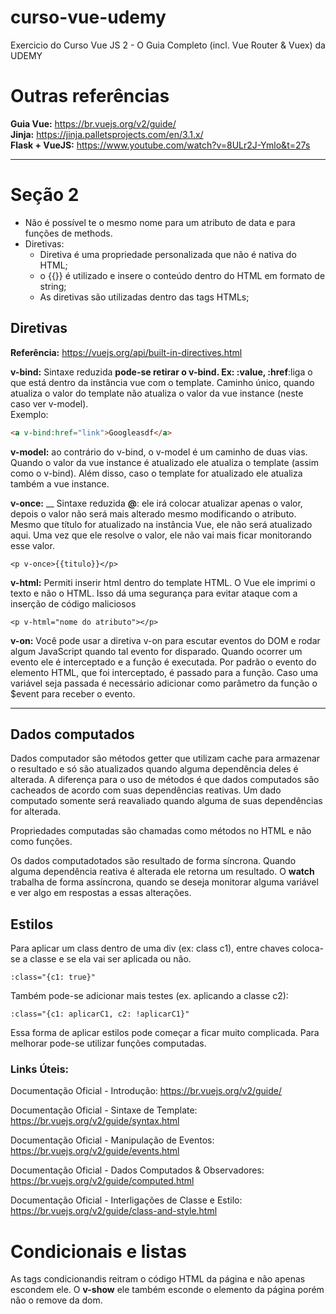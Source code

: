# curso-vue-udemy
Exercicio do Curso Vue JS 2 - O Guia Completo (incl. Vue Router &amp; Vuex) da UDEMY

# Outras referências

__Guia Vue:__ https://br.vuejs.org/v2/guide/  
__Jinja:__ https://jinja.palletsprojects.com/en/3.1.x/  
__Flask + VueJS:__ https://www.youtube.com/watch?v=8ULr2J-Ymlo&t=27s  

---

# Seção 2
- Não é possível te o mesmo nome para um atributo de data e para funções de methods.
- Diretivas:
  - Diretiva é uma propriedade personalizada que não é nativa do HTML;
  - o {{}} é utilizado e insere o conteúdo dentro do HTML em formato de string;
  - As diretivas são utilizadas dentro das tags HTMLs; 

    

## Diretivas
__Referência:__ https://vuejs.org/api/built-in-directives.html   

__v-bind:__ Sintaxe reduzida __pode-se retirar o v-bind. Ex: :value, :href__:liga o que está dentro da instância vue com o template. Caminho único, quando atualiza o valor do template não atualiza o valor da vue instance (neste caso ver v-model).   
Exemplo:
```html
<a v-bind:href="link">Googleasdf</a> 
``` 

__v-model:__ ao contrário do v-bind, o v-model é um caminho de duas vias. Quando o valor da vue instance é atualizado ele atualiza o template (assim como o v-bind). Além disso, caso o template for atualizado ele atualiza também a vue instance.  

__v-once:__ __ Sintaxe reduzida __@__: ele irá colocar atualizar apenas o valor, depois o valor não será mais alterado mesmo modificando o atributo. Mesmo que título for atualizado na instância Vue, ele não será atualizado aqui. Uma vez que ele resolve o valor, ele não vai mais ficar monitorando esse valor.
```
<p v-once>{{titulo}}</p>
```

__v-html:__ Permiti inserir html dentro do template HTML. O Vue ele imprimi o texto e não o HTML. Isso dá uma segurança para evitar ataque com a inserção de código maliciosos
```
<p v-html="nome do atributo"></p>
```

__v-on:__ Você pode usar a diretiva v-on para escutar eventos do DOM e rodar algum JavaScript quando tal evento for disparado.  Quando ocorrer um evento ele é interceptado e a função é executada. Por padrão o evento do elemento HTML, que foi interceptado, é passado para a função. Caso uma variável seja passada é necessário adicionar como parâmetro da função o $event para receber o evento.   

---

## Dados computados

Dados computador são métodos getter que  utilizam cache para armazenar o resultado e só são atualizados quando alguma dependência deles é alterada. A diferença para o uso de métodos é que dados computados são cacheados de acordo com suas dependências reativas. Um dado computado somente será reavaliado quando alguma de suas dependências for alterada.

Propriedades computadas são chamadas como métodos no HTML e não como funções.

Os dados computadotados são resultado de forma síncrona. Quando alguma dependência reativa é alterada ele retorna um resultado. O __watch__ trabalha de forma assíncrona, quando se deseja monitorar alguma variável e ver algo em respostas a essas alterações.

## Estilos

Para aplicar um class dentro de uma div (ex: class c1), entre chaves coloca-se a classe e se ela vai ser aplicada ou não.

```
:class="{c1: true}"
```

Também pode-se adicionar mais testes (ex. aplicando a classe c2):

```
:class="{c1: aplicarC1, c2: !aplicarC1}"
```

Essa forma de aplicar estilos pode começar a ficar muito complicada. Para melhorar pode-se utilizar funções computadas.

### Links Úteis:

Documentação Oficial - Introdução: https://br.vuejs.org/v2/guide/

Documentação Oficial - Sintaxe de Template: https://br.vuejs.org/v2/guide/syntax.html

Documentação Oficial - Manipulação de Eventos: https://br.vuejs.org/v2/guide/events.html

Documentação Oficial - Dados Computados & Observadores: https://br.vuejs.org/v2/guide/computed.html

Documentação Oficial - Interligações de Classe e Estilo: https://br.vuejs.org/v2/guide/class-and-style.html

# Condicionais e listas
As tags condicionandis reitram o código HTML da página e não apenas escondem ele. O __v-show__ ele também esconde o elemento da página porém não o remove da dom.